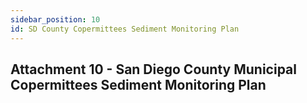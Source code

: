 ```yaml
---
sidebar_position: 10
id: SD County Copermittees Sediment Monitoring Plan
---
```


## Attachment 10 - San Diego County Municipal Copermittees Sediment Monitoring Plan